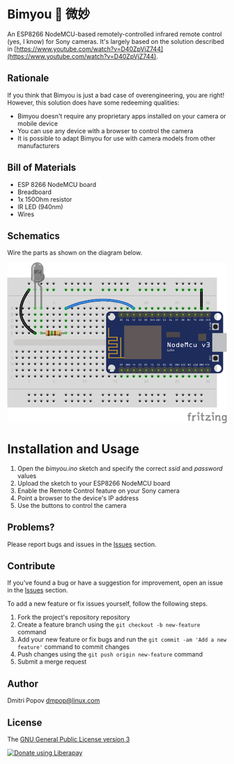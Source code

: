 # Bimyou :cherry_blossom: 微妙

An ESP8266 NodeMCU-based remotely-controlled infrared remote control (yes, I know) for Sony cameras. It's largely based on the solution described in [https://www.youtube.com/watch?v=D40ZpVjZ744](https://www.youtube.com/watch?v=D40ZpVjZ744).

## Rationale

If you think that Bimyou is just a bad case of overengineering, you are right! However, this solution does have some redeeming qualities:

- Bimyou doesn't require any proprietary apps installed on your camera or mobile device
- You can use any device with a browser to control the camera
- It is possible to adapt Bimyou for use with camera models from other manufacturers

## Bill of Materials

- ESP 8266 NodeMCU board
- Breadboard
- 1x 150Ohm resistor
- IR LED (940nm)
- Wires

## Schematics

Wire the parts as shown on the diagram below.

<img src="bimyou-bb_bb.png" alt="" width="600"/>

# Installation and Usage

1. Open the *bimyou.ino* sketch and specify the correct *ssid* and *password* values
2. Upload the sketch to your ESP8266 NodeMCU board
3. Enable the Remote Control feature on your Sony camera
3. Point a browser to the device's IP address
4. Use the buttons to control the camera

## Problems?

Please report bugs and issues in the [Issues](https://gitlab.com/dmpop/bimyou/issues) section.

## Contribute

If you've found a bug or have a suggestion for improvement, open an issue in the [Issues](https://gitlab.com/dmpop/bimyou/issues) section.

To add a new feature or fix issues yourself, follow the following steps.

1. Fork the project's repository repository
2. Create a feature branch using the `git checkout -b new-feature` command
3. Add your new feature or fix bugs and run the `git commit -am 'Add a new feature'` command to commit changes
4. Push changes using the `git push origin new-feature` command
5. Submit a merge request

## Author

Dmitri Popov [dmpop@linux.com](mailto:dmpop@linux.com)

## License

The [GNU General Public License version 3](http://www.gnu.org/licenses/gpl-3.0.en.html)

<noscript><a href="https://liberapay.com/dmpop/donate"><img alt="Donate using Liberapay" src="https://liberapay.com/assets/widgets/donate.svg"></a></noscript>
